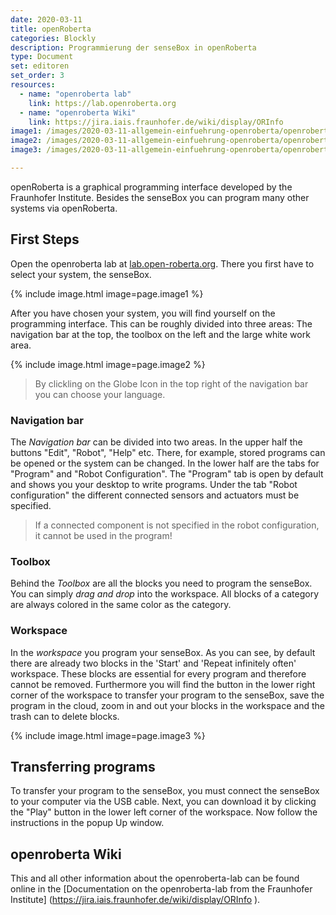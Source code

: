 ```yaml
---
date: 2020-03-11
title: openRoberta
categories: Blockly
description: Programmierung der senseBox in openRoberta
type: Document
set: editoren
set_order: 3
resources:
  - name: "openroberta lab"
    link: https://lab.openroberta.org
  - name: "openroberta Wiki"
    link: https://jira.iais.fraunhofer.de/wiki/display/ORInfo  
image1: /images/2020-03-11-allgemein-einfuehrung-openroberta/openroberta-carousel.png
image2: /images/2020-03-11-allgemein-einfuehrung-openroberta/openroberta-oberflaeche-en.png
image3: /images/2020-03-11-allgemein-einfuehrung-openroberta/openroberta-buttons.png

---
```


openRoberta is a graphical programming interface developed by the Fraunhofer Institute. Besides the senseBox you can program many other systems via openRoberta.  

## First Steps
Open the openroberta lab at [lab.open-roberta.org](https://lab.openroberta.org). There you first have to select your system, the senseBox.

{% include image.html image=page.image1 %}

After you have chosen your system, you will find yourself on the programming interface. This can be roughly divided into three areas:
The navigation bar at the top, the toolbox on the left and the large white work area. 

{% include image.html image=page.image2 %}

> By clickling on the Globe Icon in the top right of the navigation bar you can choose your language.

### Navigation bar
The *Navigation bar* can be divided into two areas. In the upper half the buttons "Edit", "Robot", "Help" etc. There, for example, stored programs can be opened or the system can be changed.
In the lower half are the tabs for "Program" and "Robot Configuration". The "Program" tab is open by default and shows you your desktop to write programs. Under the tab "Robot configuration" the different connected sensors and actuators must be specified.

> If a connected component is not specified in the robot configuration, it cannot be used in the program!

### Toolbox
Behind the *Toolbox* are all the blocks you need to program the senseBox. You can simply *drag and drop* into the workspace. All blocks of a category are always colored in the same color as the category.

### Workspace
In the *workspace* you program your senseBox. As you can see, by default there are already two blocks in the 'Start' and 'Repeat infinitely often' workspace. These blocks are essential for every program and therefore cannot be removed.
Furthermore you will find the button in the lower right corner of the workspace to transfer your program to the senseBox, save the program in the cloud, zoom in and out your blocks in the workspace and the trash can to delete blocks.

{% include image.html image=page.image3 %}

## Transferring programs
To transfer your program to the senseBox, you must connect the senseBox to your computer via the USB cable. Next, you can download it by clicking the "Play" button in the lower left corner of the workspace. Now follow the instructions in the popup
Up window.


## openroberta Wiki
This and all other information about the openroberta-lab can be found online in the [Documentation on the openroberta-lab from the Fraunhofer Institute] (https://jira.iais.fraunhofer.de/wiki/display/ORInfo ).